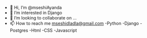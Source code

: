 - 👋 Hi, I’m @mseshiAyanda
- 👀 I’m interested in Django 
- 💞️ I’m looking to collaborate on ...
- 📫 How to reach me  mseshidladla@gmail.com
-Python
-Django
-Postgres
-Html
-CSS
-Javascript

<!---
mseshiAyanda/mseshiAyanda is a ✨ special ✨ repository because its `README.md` (this file) appears on your GitHub profile.
You can click the Preview link to take a look at your changes.
--->
